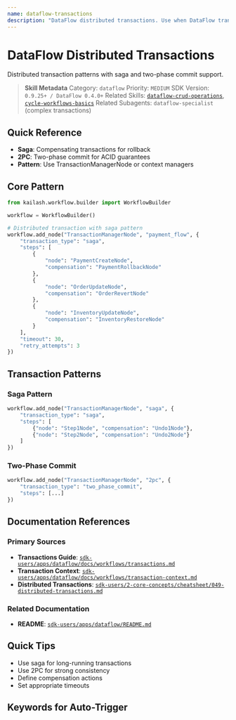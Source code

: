 ```yaml
---
name: dataflow-transactions
description: "DataFlow distributed transactions. Use when DataFlow transactions, saga, distributed transactions, 2PC, or transaction coordination."
---
```


# DataFlow Distributed Transactions

Distributed transaction patterns with saga and two-phase commit support.

> **Skill Metadata**
> Category: `dataflow`
> Priority: `MEDIUM`
> SDK Version: `0.9.25+ / DataFlow 0.4.0+`
> Related Skills: [`dataflow-crud-operations`](#), [`cycle-workflows-basics`](#)
> Related Subagents: `dataflow-specialist` (complex transactions)

## Quick Reference

- **Saga**: Compensating transactions for rollback
- **2PC**: Two-phase commit for ACID guarantees
- **Pattern**: Use TransactionManagerNode or context managers

## Core Pattern

```python
from kailash.workflow.builder import WorkflowBuilder

workflow = WorkflowBuilder()

# Distributed transaction with saga pattern
workflow.add_node("TransactionManagerNode", "payment_flow", {
    "transaction_type": "saga",
    "steps": [
        {
            "node": "PaymentCreateNode",
            "compensation": "PaymentRollbackNode"
        },
        {
            "node": "OrderUpdateNode",
            "compensation": "OrderRevertNode"
        },
        {
            "node": "InventoryUpdateNode",
            "compensation": "InventoryRestoreNode"
        }
    ],
    "timeout": 30,
    "retry_attempts": 3
})
```

## Transaction Patterns

### Saga Pattern

```python
workflow.add_node("TransactionManagerNode", "saga", {
    "transaction_type": "saga",
    "steps": [
        {"node": "Step1Node", "compensation": "Undo1Node"},
        {"node": "Step2Node", "compensation": "Undo2Node"}
    ]
})
```

### Two-Phase Commit

```python
workflow.add_node("TransactionManagerNode", "2pc", {
    "transaction_type": "two_phase_commit",
    "steps": [...]
})
```

## Documentation References

### Primary Sources
- **Transactions Guide**: [`sdk-users/apps/dataflow/docs/workflows/transactions.md`](../../../../sdk-users/apps/dataflow/docs/workflows/transactions.md)
- **Transaction Context**: [`sdk-users/apps/dataflow/docs/workflows/transaction-context.md`](../../../../sdk-users/apps/dataflow/docs/workflows/transaction-context.md)
- **Distributed Transactions**: [`sdk-users/2-core-concepts/cheatsheet/049-distributed-transactions.md`](../../../../sdk-users/2-core-concepts/cheatsheet/049-distributed-transactions.md)

### Related Documentation
- **README**: [`sdk-users/apps/dataflow/README.md`](../../../../sdk-users/apps/dataflow/README.md#L863-L874)

## Quick Tips

- Use saga for long-running transactions
- Use 2PC for strong consistency
- Define compensation actions
- Set appropriate timeouts

## Keywords for Auto-Trigger

<!-- Trigger Keywords: DataFlow transactions, saga, distributed transactions, 2PC, transaction coordination, compensating transactions -->
